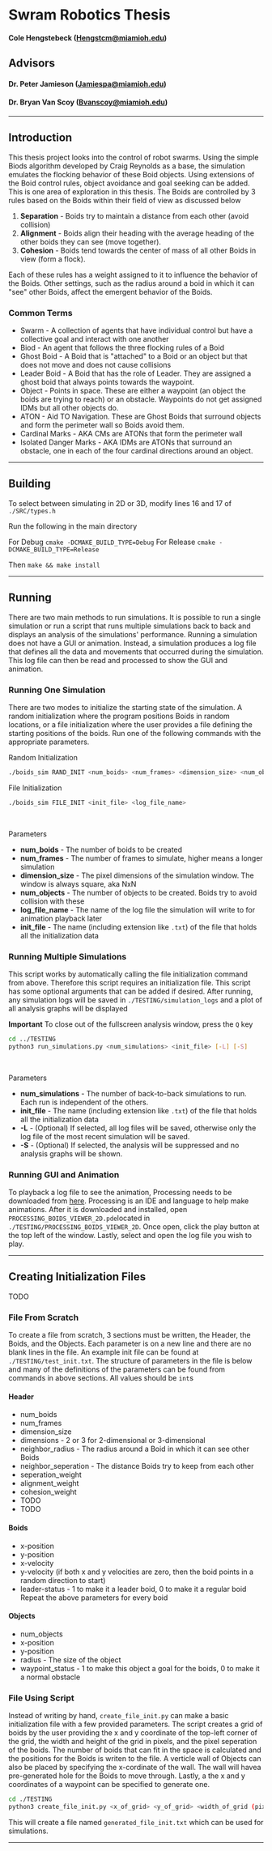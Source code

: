 # Swram Robotics Thesis
#### Cole Hengstebeck (Hengstcm@miamioh.edu)
## Advisors
#### Dr. Peter Jamieson (Jamiespa@miamioh.edu)
#### Dr. Bryan Van Scoy (Bvanscoy@miamioh.edu)

---

## Introduction
This thesis project looks into the control of robot swarms. Using the simple Biods algorithm developed by Craig Reynolds as a base, the simulation emulates the flocking behavior of these Boid objects. Using extensions of the Boid control rules, object avoidance and goal seeking can be added. This is one area of exploration in this thesis. The Boids are controlled by 3 rules based on the Boids within their field of view as discussed below

1. **Separation** - Boids try to maintain a distance from each other (avoid collision)
2. **Alignment** - Boids align their heading with the average heading of the other boids they can see (move together).
3. **Cohesion** - Boids tend towards the center of mass of all other Boids in view (form a flock).

Each of these rules has a weight assigned to it to influence the behavior of the Boids. Other settings, such as the radius around a boid in which it can "see" other Boids, affect the emergent behavior of the Boids.

### Common Terms

- Swarm - A collection of agents that have individual control but have a collective goal and interact with one another
- Biod - An agent that follows the three flocking rules of a Boid
- Ghost Boid - A Boid that is "attached" to a Boid or an object but that does not move and does not cause collisions
- Leader Boid - A Boid that has the role of Leader. They are assigned a ghost boid that always points towards the waypoint.
- Object - Points in space. These are either a waypoint (an object the boids are trying to reach) or an obstacle. Waypoints do not get assigned IDMs but all other objects do.
- ATON - Aid TO Navigation. These are Ghost Boids that surround objects and form the perimeter wall so Boids avoid them.
- Cardinal Marks - AKA CMs are ATONs that form the perimeter wall
- Isolated Danger Marks - AKA IDMs are ATONs that surround an obstacle, one in each of the four cardinal directions around an object.
  

---

## Building


To select between simulating in 2D or 3D,
modify lines 16 and 17 of `./SRC/types.h`

Run the following in the main directory

For Debug `cmake -DCMAKE_BUILD_TYPE=Debug`
For Release `cmake -DCMAKE_BUILD_TYPE=Release`

Then `make && make install`

---

## Running

There are two main methods to run simulations. It is possible to run a single simulation or run a script that runs multiple simulations back to back and displays an analysis of the simulations' performance.  Running a simulation does not have a GUI or animation. Instead, a simulation produces a log file that defines all the data and movements that occurred during the simulation. This log file can then be read and processed to show the GUI and animation.

### Running One Simulation

There are two modes to initialize the starting state of the simulation. A random initialization where the program positions Boids in random locations, or a file initialization where the user provides a file defining the starting positions of the boids. Run one of the following commands with the appropriate parameters.

Random Initialization
```bash
./boids_sim RAND_INIT <num_boids> <num_frames> <dimension_size> <num_objects> <log_file_name>
```

File Initialization
```bash
./boids_sim FILE_INIT <init_file> <log_file_name>
```
<br>

Parameters
- **num_boids** - The number of boids to be created
- **num_frames** - The number of frames to simulate, higher means a longer simulation
- **dimension_size** - The pixel dimensions of the simulation window. The window is always square, aka NxN
- **num_objects** - The number of objects to be created. Boids try to avoid collision with these
- **log_file_name** - The name of the log file the simulation will write to for animation playback later
- **init_file** - The name (including extension like `.txt`) of the file that holds all the initialization data


### Running Multiple Simulations

This script works by automatically calling the file initialization command from above. Therefore this script requires an initialization file. This script has some optional arguments that can be added if desired. After running, any simulation logs will be saved in `./TESTING/simulation_logs` and a plot of all analysis graphs will be displayed

**Important** To close out of the fullscreen analysis window, press the `Q` key

```bash
cd ../TESTING
python3 run_simulations.py <num_simulations> <init_file> [-L] [-S]
```
<br>

Parameters
- **num_simulations** - The number of back-to-back simulations to run. Each run is independent of the others.
- **init_file** - The name (including extension like `.txt`) of the file that holds all the initialization data
- **-L** - (Optional) If selected, all log files will be saved, otherwise only the log file of the most recent simulation will be saved.
- **-S** - (Optional) If selected, the analysis will be suppressed and no analysis graphs will be shown.

### Running GUI and Animation

To playback a log file to see the animation, Processing needs to be downloaded from [here](https://processing.org/download). Processing is an IDE and language to help make animations. After it is downloaded and installed, open `PROCESSING_BOIDS_VIEWER_2D.pde`located in `./TESTING/PROCESSING_BOIDS_VIEWER_2D`. Once open, click the play button at the top left of the window. Lastly, select and open the log file you wish to play.

---

## Creating Initialization Files

TODO

### File From Scratch

To create a file from scratch, 3 sections must be written, the Header, the Boids, and the Objects. Each parameter is on a new line and there are no blank lines in the file. An example init file can be found at `./TESTING/test_init.txt`. The structure of parameters in the file is below and many of the definitions of the parameters can be found from commands in above sections. All values should be `int`s

#### Header

- num_boids
- num_frames
- dimension_size
- dimensions - 2 or 3 for 2-dimensional or 3-dimensional
- neighbor_radius - The radius around a Boid in which it can see other Boids
- neighbor_seperation - The distance Boids try to keep from each other
- seperation_weight
- alignment_weight
- cohesion_weight
- TODO
- TODO

#### Boids

- x-position
- y-position
- x-velocity
- y-velocity (if both x and y velocities are zero, then the boid points in a random direction to start)
- leader-status - 1 to make it a leader boid, 0 to make it a regular boid
Repeat the above parameters for every boid

#### Objects

- num_objects
- x-position
- y-position
- radius - The size of the object
- waypoint_status - 1 to make this object a goal for the boids, 0 to make it a normal obstacle

### File Using Script

Instead of writing by hand, `create_file_init.py` can make a basic initialization file with a few provided parameters. The script creates a grid of boids by the user providing the x and y coordinate of the top-left corner of the grid, the width and height of the grid in pixels, and the pixel seperation of the boids. The number of boids that can fit in the space is calculated and the positions for the Boids is writen to the file. A verticle wall of Objects can also be placed by specifying the x-cordinate of the wall. The wall will havea pre-generated hole for the Boids to move through. Lastly, a the x and y coordinates of a waypoint can be specified to generate one.

```bash
cd ./TESTING
python3 create_file_init.py <x_of_grid> <y_of_grid> <width_of_grid (pixels)> <height_of_grid (pixels)> <Boid seperation (pixels)> <x_of_wall> <x_of_waypoint> <y_of_waypoint>
```

This will create a file named `generated_file_init.txt` which can be used for simulations.

---